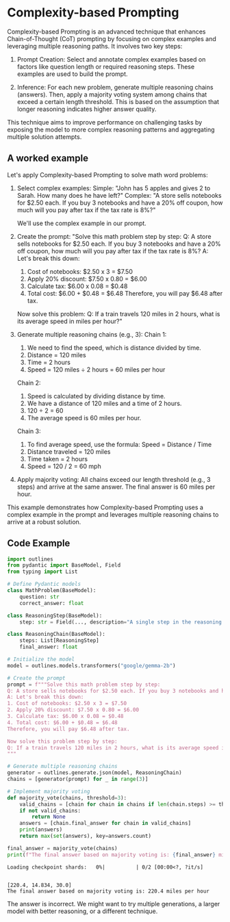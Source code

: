 # Complexity-based Prompting


Complexity-based Prompting is an advanced technique that enhances Chain-of-Thought (CoT) prompting by focusing on complex examples and leveraging multiple reasoning paths. It involves two key steps:

1. Prompt Creation: Select and annotate complex examples based on factors like question length or required reasoning steps. These examples are used to build the prompt.

2. Inference: For each new problem, generate multiple reasoning chains (answers). Then, apply a majority voting system among chains that exceed a certain length threshold. This is based on the assumption that longer reasoning indicates higher answer quality.

This technique aims to improve performance on challenging tasks by exposing the model to more complex reasoning patterns and aggregating multiple solution attempts.
    

## A worked example


Let's apply Complexity-based Prompting to solve math word problems:

1. Select complex examples:
   Simple: "John has 5 apples and gives 2 to Sarah. How many does he have left?"
   Complex: "A store sells notebooks for $2.50 each. If you buy 3 notebooks and have a 20% off coupon, how much will you pay after tax if the tax rate is 8%?"

   We'll use the complex example in our prompt.

2. Create the prompt:
   "Solve this math problem step by step:
   Q: A store sells notebooks for $2.50 each. If you buy 3 notebooks and have a 20% off coupon, how much will you pay after tax if the tax rate is 8%?
   A: Let's break this down:
   1. Cost of notebooks: $2.50 x 3 = $7.50
   2. Apply 20% discount: $7.50 x 0.80 = $6.00
   3. Calculate tax: $6.00 x 0.08 = $0.48
   4. Total cost: $6.00 + $0.48 = $6.48
   Therefore, you will pay $6.48 after tax.

   Now solve this problem:
   Q: If a train travels 120 miles in 2 hours, what is its average speed in miles per hour?"

3. Generate multiple reasoning chains (e.g., 3):
   Chain 1: 
   1. We need to find the speed, which is distance divided by time.
   2. Distance = 120 miles
   3. Time = 2 hours
   4. Speed = 120 miles ÷ 2 hours = 60 miles per hour

   Chain 2:
   1. Speed is calculated by dividing distance by time.
   2. We have a distance of 120 miles and a time of 2 hours.
   3. 120 ÷ 2 = 60
   4. The average speed is 60 miles per hour.

   Chain 3:
   1. To find average speed, use the formula: Speed = Distance / Time
   2. Distance traveled = 120 miles
   3. Time taken = 2 hours
   4. Speed = 120 / 2 = 60 mph

4. Apply majority voting:
   All chains exceed our length threshold (e.g., 3 steps) and arrive at the same answer. 
   The final answer is 60 miles per hour.

This example demonstrates how Complexity-based Prompting uses a complex example in the prompt and leverages multiple reasoning chains to arrive at a robust solution.
    
## Code Example






```python
import outlines
from pydantic import BaseModel, Field
from typing import List

# Define Pydantic models
class MathProblem(BaseModel):
    question: str
    correct_answer: float

class ReasoningStep(BaseModel):
    step: str = Field(..., description="A single step in the reasoning process")

class ReasoningChain(BaseModel):
    steps: List[ReasoningStep]
    final_answer: float

# Initialize the model
model = outlines.models.transformers("google/gemma-2b")

# Create the prompt
prompt = f"""Solve this math problem step by step:
Q: A store sells notebooks for $2.50 each. If you buy 3 notebooks and have a 20% off coupon, how much will you pay after tax if the tax rate is 8%?
A: Let's break this down:
1. Cost of notebooks: $2.50 x 3 = $7.50
2. Apply 20% discount: $7.50 x 0.80 = $6.00
3. Calculate tax: $6.00 x 0.08 = $0.48
4. Total cost: $6.00 + $0.48 = $6.48
Therefore, you will pay $6.48 after tax.

Now solve this problem step by step:
Q: If a train travels 120 miles in 2 hours, what is its average speed in miles per hour?
"""

# Generate multiple reasoning chains
generator = outlines.generate.json(model, ReasoningChain)
chains = [generator(prompt) for _ in range(3)]

# Implement majority voting
def majority_vote(chains, threshold=3):
    valid_chains = [chain for chain in chains if len(chain.steps) >= threshold]
    if not valid_chains:
        return None
    answers = [chain.final_answer for chain in valid_chains]
    print(answers)
    return max(set(answers), key=answers.count)

final_answer = majority_vote(chains)
print(f"The final answer based on majority voting is: {final_answer} miles per hour")
```


    Loading checkpoint shards:   0%|          | 0/2 [00:00<?, ?it/s]


    [220.4, 14.834, 30.0]
    The final answer based on majority voting is: 220.4 miles per hour


The answer is incorrect. We might want to try multiple generations, a larger model with better reasoning, or a different technique.


```python

```
